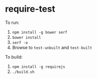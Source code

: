 require-test
============

To run:

1. `npm install -g bower serf`
2. `bower install`
3. `serf -o`
4. Browse to `test-unbuilt` and `test-built`

To build:

1. `npm install -g requirejs`
2. `./build.sh`
